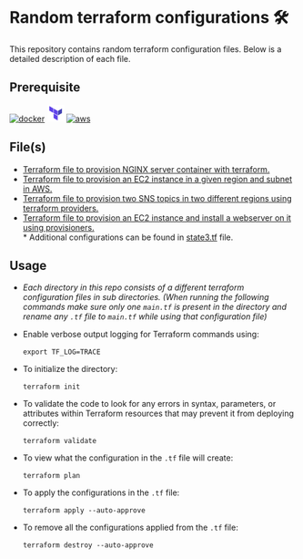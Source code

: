 # Random terraform configurations 🛠

This repository contains random terraform configuration files. Below is a detailed description of each file.

## Prerequisite

<a href="https://www.docker.com/" title="docker"><img src="https://github.com/get-icon/geticon/raw/master/icons/docker-icon.svg" alt="docker" width="30px" height="30px"></a>
<a href="https://www.terraform.io/" title="terraform"><img src="https://raw.githubusercontent.com/kreuzwerker/terraform-provider-docker/master/assets/terraform-logo.png" alt="terraform" width="30px" height="30px"></a>
<a href="https://www.aws.com/" title="aws"><img src="https://a0.awsstatic.com/main/images/logos/aws_smile-header-desktop-en-white_59x35@2x.png" alt="aws" height="25px"></a>

## File(s) 

- [Terraform file to provision NGINX server container with terraform.](https://github.com/kevinseq1/terraform-configurations/blob/main/tf-docker/main.tf)
- [Terraform file to provision an EC2 instance in a given region and subnet in AWS.](https://github.com/kevinseq1/terraform-configurations/blob/main/tf-aws/main.tf)
- [Terraform file to provision two SNS topics in two different regions using terraform providers.](https://github.com/kevinseq1/terraform-configurations/blob/main/tf-aws/main2.tf)
- [Terraform file to provision an EC2 instance and install a webserver on it using provisioners.](https://github.com/kevinseq1/terraform-configurations/blob/main/tf-aws/main3.tf)\
 \* Additional configurations can be found in [state3.tf](https://github.com/kevinseq1/terraform-configurations/blob/main/tf-aws/state3.tf) file.

## Usage
- _Each directory in this repo consists of a different terraform configuration files in sub directories. (When running the following commands make sure only one `main.tf` is present in the directory and rename any `.tf` file to `main.tf` while using that configuration file)_

- Enable verbose output logging for Terraform commands using:
    ```
    export TF_LOG=TRACE
    ```

- To initialize the directory:
    ```
    terraform init
    ```
- To validate the code to look for any errors in syntax, parameters, or attributes within Terraform resources that may prevent it from deploying correctly:
    ```
    terraform validate
    ```
- To view what the configuration in the `.tf` file will create:
    ```
    terraform plan
    ```
- To apply the configurations in the `.tf` file:
    ```
    terraform apply --auto-approve
    ```
- To remove all the configurations applied from the `.tf` file:
    ```
    terraform destroy --auto-approve
    ```
